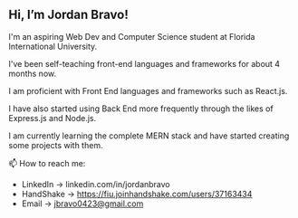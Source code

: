 ## Hi, I’m Jordan Bravo!
I'm an aspiring Web Dev and Computer Science student at Florida International University.

I've been self-teaching front-end languages and frameworks for about 4 months now.

I am proficient with Front End languages and frameworks such as React.js.

I have also started using Back End more frequently through the likes of Express.js and Node.js.

I am currently learning the complete MERN stack and have started creating some projects with them.

📫 How to reach me:

- LinkedIn -> linkedin.com/in/jordanbravo
- HandShake -> https://fiu.joinhandshake.com/users/37163434
- Email -> jbravo0423@gmail.com
